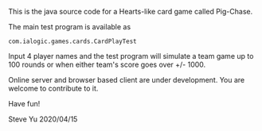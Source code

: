 This is the java source code for a Hearts-like card game called Pig-Chase.

The main test program is available as

	com.ialogic.games.cards.CardPlayTest

Input 4 player names and the test program will simulate a team game up to 100 rounds or when either team's score goes over +/- 1000.

Online server and browser based client are under development. You are welcome to contribute to it.

Have fun!

Steve Yu
2020/04/15
